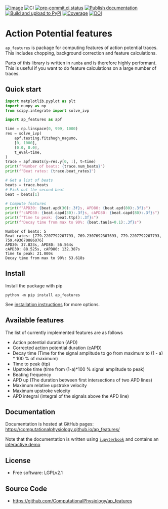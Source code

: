 [![image](https://img.shields.io/pypi/v/ap_features.svg)](https://pypi.python.org/pypi/ap_features)
![CI](https://github.com/ComputationalPhysiology/ap_features/workflows/CI/badge.svg)
[![pre-commit.ci status](https://results.pre-commit.ci/badge/github/ComputationalPhysiology/ap_features/main.svg)](https://results.pre-commit.ci/latest/github/ComputationalPhysiology/ap_features/main)
[![Publish documentation](https://github.com/ComputationalPhysiology/ap_features/actions/workflows/deploy_docs.yml/badge.svg)](https://github.com/ComputationalPhysiology/ap_features/actions/workflows/deploy_docs.yml)
[![Build and upload to PyPI](https://github.com/ComputationalPhysiology/ap_features/actions/workflows/pypi.yml/badge.svg)](https://github.com/ComputationalPhysiology/ap_features/actions/workflows/pypi.yml)
[![Coverage](https://img.shields.io/endpoint?url=https://gist.githubusercontent.com/finsberg/a7290de789564f03eb6b1ee122fce423/raw/ap_features-coverage.json)](https://img.shields.io/endpoint?url=https://gist.githubusercontent.com/finsberg/a7290de789564f03eb6b1ee122fce423/raw/ap_features-coverage.json)
[![DOI](https://zenodo.org/badge/DOI/10.5281/zenodo.13854740.svg)](https://doi.org/10.5281/zenodo.13854740)

# Action Potential features

`ap_features` is package for computing features of action potential traces. This includes chopping, background correction and feature calculations.

Parts of this library is written in `numba` and is therefore highly performant. This is useful if you want to do feature calculations on a large number of traces.

## Quick start

```python
import matplotlib.pyplot as plt
import numpy as np
from scipy.integrate import solve_ivp

import ap_features as apf

time = np.linspace(0, 999, 1000)
res = solve_ivp(
    apf.testing.fitzhugh_nagumo,
    [0, 1000],
    [0.0, 0.0],
    t_eval=time,
)
trace = apf.Beats(y=res.y[0, :], t=time)
print(f"Number of beats: {trace.num_beats}")
print(f"Beat rates: {trace.beat_rates}")

# Get a list of beats
beats = trace.beats
# Pick out the second beat
beat = beats[1]

# Compute features
print(f"APD30: {beat.apd(30):.3f}s, APD80: {beat.apd(80):.3f}s")
print(f"cAPD30: {beat.capd(30):.3f}s, cAPD80: {beat.capd(80):.3f}s")
print(f"Time to peak: {beat.ttp():.3f}s")
print(f"Decay time from max to 90%: {beat.tau(a=0.1):.3f}s")
```

```
Number of beats: 5
Beat rates: [779.2207792207793, 769.2307692307693, 779.2207792207793, 759.493670886076]
APD30: 37.823s, APD80: 56.564s
cAPD30: 88.525s, cAPD80: 132.387s
Time to peak: 21.000s
Decay time from max to 90%: 53.618s
```

## Install
Install the package with pip
```
python -m pip install ap_features
```
See [installation instructions](https://computationalphysiology.github.io/ap_features/INSTALL.html) for more options.


## Available features
The list of currently implemented features are as follows
- Action potential duration (APD)
- Corrected action potential duration (cAPD)
- Decay time (Time for the signal amplitude to go from maximum to (1 - a) * 100 % of maximum)
- Time to peak (ttp)
- Upstroke time (time from (1-a)*100 % signal amplitude to peak)
- Beating frequency
- APD up (The duration between first intersections of two APD lines)
- Maximum relative upstroke velocity
- Maximum upstroke velocity
- APD integral (integral of the signals above the APD line)


## Documentation
Documentation is hosted at GitHub pages: <https://computationalphysiology.github.io/ap_features/>

Note that the documentation is written using [`jupyterbook`](https://jupyterbook.org) and contains an [interactive demo](https://computationalphysiology.github.io/ap_features/demo_fitzhugh_nagumo.html)


## License
* Free software: LGPLv2.1

## Source Code
* <https://github.com/ComputationalPhysiology/ap_features>
